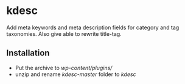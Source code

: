 # kdesc
Add meta keywords and meta description fields for category and tag taxonomies. Also give able to rewrite title-tag.

## Installation
* Put the archive to _wp-content/plugins/_
* unzip and rename _kdesc-master_ folder to _kdesc_

